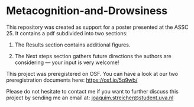 # Metacognition-and-Drowsiness
This repository was created as support for a poster presented at the ASSC 25. It contains a pdf subdivided into two sections:

1) The Results section contains additional figures. 

2) The Next steps section gathers future directions the authors are considering — your input is very welcome!

This project was preregistered on OSF. You can have a look at our two preregistration documents here: https://osf.io/5q9wb/

Please do not hesitate to contact me if you want to further discuss this project by sending me an email at: joaquim.streicher@student.uva.nl
